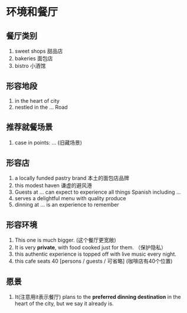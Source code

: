 # 环境和餐厅

## 餐厅类别

1. sweet shops 甜品店
2. bakeries 面包店
3. bistro 小酒馆

## 形容地段

1. in the heart of city
2. nestled in the ... Road

## 推荐就餐场景

1. case in points: ... (旧藏场景)


## 形容店

1. a locally funded pastry brand 本土的面包店品牌
2. this modest haven 谦虚的避风港
3. Guests at ... can expect to experience all things Spanish including ...
4. serves a delightful menu with quality produce
5. dinning at ... is an experience to remember

## 形容环境

1. This one is much bigger. (这个餐厅更宽敞)
2. It is very **private**, with food cooked just for them. （保护隐私）
3. this authentic experience is topped off with live music every night.
4. this cafe seats 40 [persons / guests / 可省略] (咖啡店有40个位置)

## 愿景

1. It(注意用it表示餐厅) plans to the **preferred dinning destination** in the heart of the city, but we say it already is.